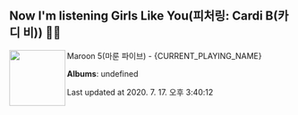 ## Now I'm listening Girls Like You(피처링: Cardi B(카디 비)) 🎵🎵

[<img align="left" width="100" src="https://i.ytimg.com/vi/cBVGlBWQzuc/sddefault.jpg?sqp=-oaymwEWCJADEOEBIAQqCghqEJQEGHgg6AJIWg&rs">](https://music.youtube.com/channel/UCdFe4KkWwZ_twpo-UECR-Nw)

Maroon 5(마룬 파이브) - {CURRENT_PLAYING_NAME}

**Albums**: undefined

Last updated at 2020. 7. 17. 오후 3:40:12
